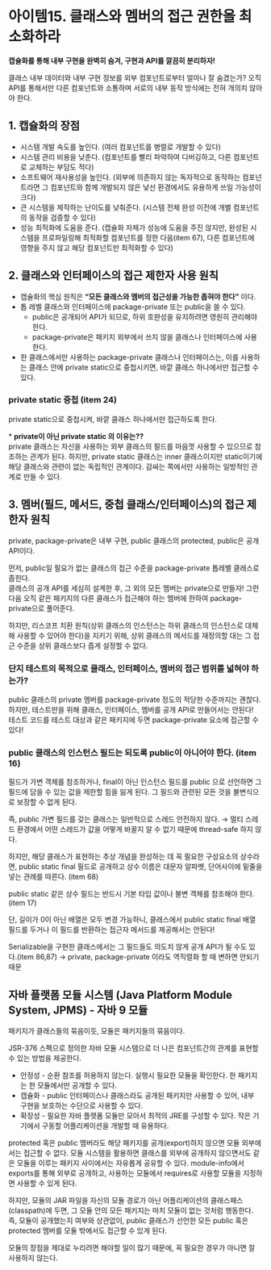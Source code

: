 # 아이템15. 클래스와 멤버의 접근 권한을 최소화하라

**캡슐화를 통해 내부 구현을 완벽히 숨겨, 구현과 API를 깔끔히 분리하자!**

클래스 내부 데이터와 내부 구현 정보를 외부 컴포넌트로부터 얼마나 잘 숨겼는가?
오직 API를 통해서만 다른 컴포넌트와 소통하며 서로의 내부 동작 방식에는 전혀 개의치 않아야 한다.

## 1. 캡슐화의 장점

- 시스템 개발 속도를 높인다. (여러 컴포넌트를 병렬로 개발할 수 있다)
- 시스템 관리 비용을 낮춘다. (컴포넌트를 빨리 파악하여 디버깅하고, 다른 컴포넌트로 교체하는 부담도 적다)
- 소프트웨어 재사용성을 높인다. (외부에 의존하지 않는 독자적으로 동작하는 컴포넌트라면 그 컴포넌트와 함께 개발되지 않은 낯선 환경에서도 유용하게 쓰일 가능성이 크다)
- 큰 시스템을 제작하는 난이도를 낮춰준다. (시스템 전체 완성 이전에 개별 컴포넌트의 동작을 검증할 수 있다)
- 성능 최적화에 도움을 준다. (캡슐화 자체가 성능에 도움을 주진 않지만, 완성된 시스템을 프로파일링해 최적화할 컴포넌트를 정한 다음(item 67), 다른 컴포넌트에 영향을 주지 않고 해당 컴포넌트만 최적화할 수 있다)

## 2. 클래스와 인터페이스의 접근 제한자 사용 원칙

- 캡슐화의 핵심 원칙은 **“모든 클래스와 멤버의 접근성을 가능한 좁혀야 한다”** 이다.
- 톱 레벨 클래스와 인터페이스에 package-private 또는 public을 쓸 수 있다.
    - public은 공개되어 API가 되므로, 하위 호완성을 유지하려면 영원히 관리해야한다.
    - package-private은 패키지 외부에서 쓰지 않을 클래스나 인터페이스에 사용한다.
- 한 클래스에서만 사용하는 package-private 클래스나 인터페이스는, 이를 사용하는 클래스 안에 private static으로 중첩시키면, 바깥 클래스 하나에서만 접근할 수 있다.

### private static 중첩 (item 24)

private static으로 중첩시켜, 바깥 클래스 하나에서만 접근하도록 한다.

&#42; **private이 아닌 private static 의 이유는??**  
private 클래스는 자신을 사용하는 외부 클래스의 필드를 마음껏 사용할 수 있으므로 참조하는 관계가 된다.
하지만, private static 클래스는 inner 클래스이지만 static이기에 해당 클래스와 관련이 없는 독립적인 관계이다. 감싸는 쪽에서만 사용하는 일방적인 관계로 만들 수 있다.

## 3. 멤버(필드, 메서드, 중첩 클래스/인터페이스)의 접근 제한자 원칙

private, package-private은 내부 구현, public 클래스의 protected, public은 공개 API이다.

먼저, public일 필요가 없는 클래스의 접근 수준을 package-private 톱레벨 클래스로 좁힌다.  
클래스의 공개 API를 세심히 설계한 후, 그 외의 모든 멤버는 private으로 만들자!
그런 다음 오직 같은 패키지의 다른 클래스가 접근해야 하는 멤버에 한하여 package-private으로 풀어준다.

하지만, 리스코프 치환 원칙(상위 클래스의 인스턴스는 하위 클래스의 인스턴스로 대체해 사용할 수 있어야 한다)을 지키기 위해, 상위 클래스의 메서드를 재정의할 대는 그 접근 수준을 상위 클래스보다 좁게 설정할 수 없다.

### 단지 테스트의 목적으로 클래스, 인터페이스, 멤버의 접근 범위를 넓혀야 하는가?

public 클래스의 private 멤버를 package-private 정도의 적당한 수준까지는 괜찮다.  
하지만, 테스트만을 위해 클래스, 인터페이스, 멤버를 공개 API로 만들어서는 안된다!  
테스트 코드를 테스트 대상과 같은 패키지에 두면 package-private 요소에 접근할 수 있다!

### public 클래스의 인스턴스 필드는 되도록 public이 아니어야 한다. (item 16)

필드가 가변 객체를 참조하거나, final이 아닌 인스턴스 필드를 public 으로 선언하면 그 필드에 담을 수 있는 값을 제한할 힘을 잃게 된다. 그 필드와 관련된 모든 것을 불변식으로 보장할 수 없게 된다.

즉, public 가변 필드를 갖는 클래스는 일반적으로 스레드 안전하지 않다.
→ 멀티 스레드 환경에서 어떤 스레드가 값을 어떻게 바꿀지 알 수 없기 때문에 thread-safe 하지 않다.

하지만, 해당 클래스가 표현하는 추상 개념을 완성하는 데 꼭 필요한 구성요소의 상수라면, public static final 필드로 공개하고 상수 이름은 대문자 알파벳, 단어사이에 밑줄을 넣는 관례를 따른다. (item 68)

public static 같은 상수 필드는 반드시 기본 타입 값이나 불변 객체를 참조해야 한다. (item 17)

단, 길이가 0이 아닌 배열은 모두 변경 가능하니, 클래스에서 public static final 배열 필드를 두거나 이 필드를 반환하는 접근자 메서드를 제공해서는 안된다!

Serializable을 구현한 클래스에서는 그 필드들도 의도치 않게 공개 API가 될 수도 있다.(item 86,87)
→ private, package-private 이라도 역직렬화 할 때 변하면 안되기 때문

## 자바 플랫폼 모듈 시스템 (Java Platform Module System, JPMS) - 자바 9 모듈

패키지가 클래스들의 묶음이듯, 모듈은 패키지들의 묶음이다.

JSR-376  스펙으로 정의한 자바 모듈 시스템으로 더 나은 컴포넌트간의 관계를 표현할 수 있는 방법을 제공한다.

- 안정성 - 순환 참조를 허용하지 않는다. 실행시 필요한 모듈을 확인한다. 한 패키지는 한 모듈에서만 공개할 수 있다.
- 캡슐화 - public 인터페이스나 클래스라도 공개된 패키지만 사용할 수 있어, 내부 구현을 보호하는 수단으로 사용할 수 있다.
- 확장성 - 필요한 자바 플랫폼 모듈만 모아서 최적의 JRE를 구성할 수 있다. 작은 기기에서 구동할 어플리케이션을 개발할 때 유용하다.

protected 혹은 public 멤버라도 해당 패키지를 공개(export)하지 않으면 모듈 외부에서는 접근할 수 없다. 모듈 시스템을 활용하면 클래스를 외부에 공개하지 않으면서도 같은 모듈을 이루는 패키지 사이에서는 자유롭게 공유할 수 있다. module-info에서 exports를 통해 외부로 공개하고, 사용하는 모듈에서 requires로 사용할 모듈을 지정하면 사용할 수 있게 된다.

하지만, 모듈의 JAR 파일을 자신의 모듈 경로가 아닌 어플리케이션의 클래스패스(classpath)에 두면, 그 모듈 안의 모든 패키지는 마치 모듈이 없는 것처럼 행동한다. 즉, 모듈이 공개했는지 여부와 상관없이, public 클래스가 선언한 모든 public 혹은 protected 멤버를 모듈 밖에서도 접근할 수 있게 된다.

모듈의 장점을 제대로 누리려면 해야할 일이 많기 때문에, 꼭 필요한 경우가 아니면 잘 사용하지 않는다.